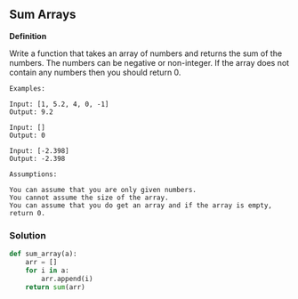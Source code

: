## Sum Arrays

**Definition**

Write a function that takes an array of numbers and returns the sum of the numbers. The numbers can be negative or non-integer. If the array does not contain any numbers then you should return 0.

```
Examples:

Input: [1, 5.2, 4, 0, -1]
Output: 9.2

Input: []
Output: 0

Input: [-2.398]
Output: -2.398
```

```
Assumptions:

You can assume that you are only given numbers.
You cannot assume the size of the array.
You can assume that you do get an array and if the array is empty, return 0.
```

### Solution

```python
def sum_array(a):
    arr = []
    for i in a:
        arr.append(i)
    return sum(arr)
```
        
